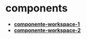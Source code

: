 <!-- generated by markdown-notes-tree -->

# components

<!-- optional markdown-notes-tree directory description starts here -->

<!-- optional markdown-notes-tree directory description ends here -->

- [**componente-workspace-1**](componente-workspace-1)
- [**componente-workspace-2**](componente-workspace-2)
